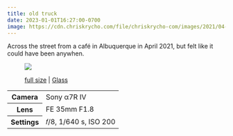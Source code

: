 ```yaml
---
title: old truck
date: 2023-01-01T16:27:00-0700
image: https://cdn.chriskrycho.com/file/chriskrycho-com/images/2021/04-04%20truck%20(thumb).jpg
---
```


Across the street from a café in Albuquerque in April 2021, but felt like it could have been anywhen.

<figure>

<a href="https://cdn.chriskrycho.com/file/chriskrycho-com/images/2021/04-04%20truck.jpg"><img src="https://cdn.chriskrycho.com/file/chriskrycho-com/images/2021/04-04%20truck%20(thumb).jpg" /></a>

<figcaption><a href="https://cdn.chriskrycho.com/file/chriskrycho-com/images/2021/04-04%20truck.jpg">full size</a> | <a href="https://glass.photo/chriskrycho/1p26jU9EXAk2vTgxLUoVJ0">Glass</a></figcaption>

</figure>

<table>
<tr><th scope="row">Camera</th><td>Sony α7R IV</td></tr>
<tr><th scope="row">Lens</th><td>FE 35mm F1.8</td></tr>
<tr><th scope="row">Settings</th><td>𝑓/8, 1/640 s, <span class="smcp">ISO</span> 200</td></tr>
</table>

